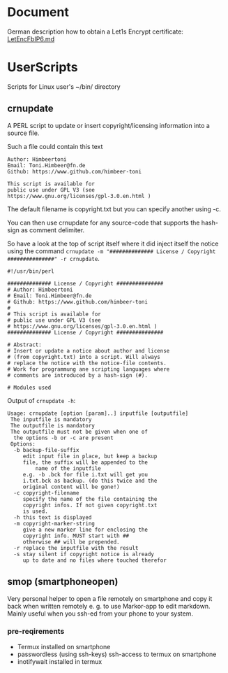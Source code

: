 # Document
German description how to obtain a Let1s Encrypt
certificate: 
[LetEncFbIP6.md](LetEncFbIP6.md)

# UserScripts
Scripts for Linux user's ~/bin/ directory

## crnupdate
A PERL script to update or insert copyright/licensing
information into a source file.

Such a file could contain this text
```
Author: Himbeertoni
Email: Toni.Himbeer@fn.de
Github: https://www.github.com/himbeer-toni

This script is available for
public use under GPL V3 (see
https://www.gnu.org/licenses/gpl-3.0.en.html )
```
The default filename is copyright.txt but you can 
specify another using -c.

You can then use crnupdate for any source-code that supports the hash-sign as comment delimiter.

So have a look at the top of script itself 
where it did 
inject itself the notice using the command
`crnupdate -m "############## License / Copyright ###############" -r crnupdate`.
```
#!/usr/bin/perl

############## License / Copyright ###############
# Author: Himbeertoni
# Email: Toni.Himbeer@fn.de
# Github: https://www.github.com/himbeer-toni
# 
# This script is available for
# public use under GPL V3 (see
# https://www.gnu.org/licenses/gpl-3.0.en.html )
############## License / Copyright ###############

# Abstract:
# Insert or update a notice about author and license
# (from copyright.txt) into a script. Will always 
# replace the notice with the notice-file contents.
# Work for programmung ane scripting languages where
# comments are introduced by a hash-sign (#).

# Modules used
```
Output of `crnupdate -h`:
```
Usage: crnupdate [option [param]..] inputfile [outputfile]
 The inputfile is mandatory
 The outputfile is mandatory
 The outputfile must not be given when one of
  the options -b or -c are present
 Options:
  -b backup-file-suffix
     edit input file in place, but keep a backup
     file, the suffix will be appended to the
		 name of the inputfile
     e.g. -b .bck for file i.txt will get you
     i.txt.bck as backup. (do this twice and the
     original content will be gone!)
  -c copyright-filename
     specify the name of the file containing the
     copyright infos. If not given copyright.txt
     is used.
  -h this text is displayed
  -m copyright-marker-string
     give a new marker line for enclosing the
     copyright info. MUST start with ##
     otherwise ## will be prepended.
  -r replace the inputfile with the result
  -s stay silent if copyright notice is already
     up to date and no files where touched therefor
```
## smop (**sm**artphone**op**en)

Very personal helper
  to open a file remotely on smartphone and
  copy it back when written remotely
  e. g. to use Markor-app to edit markdown.
  Mainly useful when you ssh-ed from your
  phone to your system.
### pre-reqirements
  - Termux installed on smartphone
  - passwordless (using ssh-keys) ssh-access to termux on smartphone
  - inotifywait installed in termux

